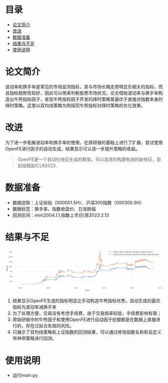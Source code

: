 # 目录
- [论文简介](#论文简介)
- [改进](#改进)
- [数据准备](#数据准备)
- [结果与不足](#结果与不足)
- [使用说明](#使用说明)
# 论文简介
波动率和换手率是常见的市场监测指标，其与市场长期走势明显负相关的指标，而且指标趋势性较好，因此可以用来判断股票市场状况。论文借助波动率与换手率构造出牛熊指标因子，发现牛熊指标因子开发的择时策略普遍优于直接对指数本身的择时策略。这里以双均线策略为例探究牛熊指标对择时策略的优化效果。
# 改进
为了进一步拓展波动率和换手率的使用，在原研报的基础上进行了扩展，尝试使用OpenFE进行因子的自动生成，结果显示可以进一步提升策略的收益。
> OpenFE是一个自动化特征生成的框架，可以高效的构建有效的新特征，目前投稿到ICLR2023.
# 数据准备
- 数据选取：上证综指（000001.SH）、沪深300指数（000300.SH）
- 数据标签：换手率、指数收盘价、日涨跌幅
- 回测区间：min(2004.1.1,指数上市日)至2023.2.13  
# 结果与不足
![构造指标与自动生成指标回测对比](result.png "构造指标与自动生成指标回测对比")
1. 结果显示OpenFE生成的指标明显比手动构造牛熊指标优秀，自动生成的最优指标为波动率减换手率
2. 为了处理方便，交易没有考虑手续费，由于交易频率较低，手续费影响有限；
3. 原始研报中的牛熊因子和使用OpenFE进行自动因子挖掘都是在数据上直接进行的，存在过拟合失效的风险。
4. 只展示了双均线策略和上证指数的回测结果，可以通过修改指数名称和自定义布林带策略进行回测。
# 使用说明
- 运行main.py
